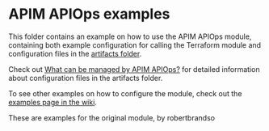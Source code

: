 # APIM APIOps examples

This folder contains an example on how to use the APIM APIOps module, containing both example configuration for calling the Terraform module and configuration files in the [artifacts folder](https://github.com/msterin/terraform-azurerm-apim-apiops/wiki/01-Artifacts-folder).

Check out [What can be managed by APIM APIOps?](https://github.com/msterin/terraform-azurerm-apim-apiops/wiki/02-What-can-be-managed-by-APIM-APIOps%3F) for detailed information about configuration files in the artifacts folder.

To see other examples on how to configure the module, check out the [examples page in the wiki](https://github.com/msterin/terraform-azurerm-apim-apiops/wiki/03-Examples).

These are examples for the original module, by robertbrandso
